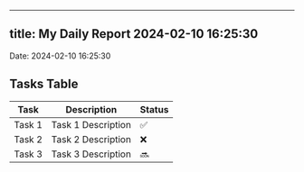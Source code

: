
---
title: My Daily Report 2024-02-10 16:25:30
---

Date: 2024-02-10 16:25:30

## Tasks Table

| Task | Description | Status |
|------|-------------|--------|
| Task 1 | Task 1 Description | ✅ |
| Task 2 | Task 2 Description | ❌ |
| Task 3 | Task 3 Description | 🔜 |
